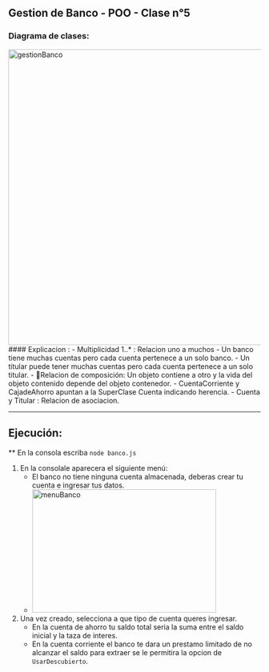 ## Gestion de Banco - POO - Clase n°5

### Diagrama de clases: 
<img width="797" height="590" alt="gestionBanco" src="https://github.com/user-attachments/assets/bc7fba11-304a-428e-aa03-cc7ba57dbedf" />
#### Explicacion : 
- Multiplicidad 1..* : Relacion uno a muchos
  - Un banco tiene muchas cuentas pero cada cuenta pertenece a un solo banco.
  - Un titular puede tener muchas cuentas pero cada cuenta pertenece a un solo titular.
- 🔷Relacion de composición: Un objeto contiene a otro y la vida del objeto contenido depende del objeto contenedor.
- CuentaCorriente y CajadeAhorro apuntan a la SuperClase Cuenta indicando herencia.
- Cuenta y Titular : Relacion de asociacion.

-----
## Ejecución:
** En la consola escriba `node banco.js`
1. En la consolale aparecera el siguiente menú:
   - El banco no tiene ninguna cuenta almacenada, deberas crear tu cuenta e ingresar tus datos.
   - <img width="367" height="246" alt="menuBanco" src="https://github.com/user-attachments/assets/4b1bc9c0-4eff-4359-a5c2-3cc19052c154" />
2. Una vez creado, selecciona a que tipo de cuenta queres ingresar.
   - En la cuenta de ahorro tu saldo total seria la suma entre el saldo inicial y la taza de interes.
   - En la cuenta corriente el banco te dara un prestamo limitado de no alcanzar el saldo para extraer se le permitira la opcion de `UsarDescubierto`.

